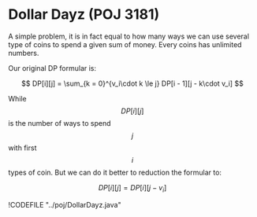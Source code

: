 # Dollar Dayz (POJ 3181)

A simple problem, it is in fact equal to how many ways we can use several type of coins to spend
a given sum of money. Every coins has unlimited numbers.

Our original DP formular is:

$$
DP[i][j] = \sum_{k = 0}^{v_i\cdot k \le j} DP[i - 1][j - k\cdot v_i]
$$

While $$DP[i][j]$$ is the number of ways to spend $$j$$ with first $$i$$ types of coin.
But we can do it better to reduction the formular to:

$$
DP[i][j] = DP[i][j - v_i]
$$

!CODEFILE "../poj/DollarDayz.java"
